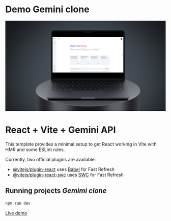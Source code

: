 # Demo Gemini clone

![hinhanh](./src/assets/demo%20gemini.png)

# React + Vite + Gemini API

This template provides a minimal setup to get React working in Vite with HMR and some ESLint rules.

Currently, two official plugins are available:

- [@vitejs/plugin-react](https://github.com/vitejs/vite-plugin-react/blob/main/packages/plugin-react/README.md) uses [Babel](https://babeljs.io/) for Fast Refresh
- [@vitejs/plugin-react-swc](https://github.com/vitejs/vite-plugin-react-swc) uses [SWC](https://swc.rs/) for Fast Refresh

## Running projects *Gemimi clone*

 ```bash 
npm run dev
```

[Live demo](https://gemini-clone-fawn.vercel.app/)

